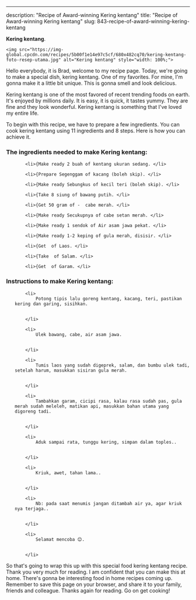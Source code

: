 ---
description: "Recipe of Award-winning Kering kentang"
title: "Recipe of Award-winning Kering kentang"
slug: 843-recipe-of-award-winning-kering-kentang

<p>
	<strong>Kering kentang</strong>. 
	
</p>
<p>
	
	<img src="https://img-global.cpcdn.com/recipes/5b00f1e14e97c5cf/680x482cq70/kering-kentang-foto-resep-utama.jpg" alt="Kering kentang" style="width: 100%;">
	
	
</p>
<p>
	Hello everybody, it is Brad, welcome to my recipe page. Today, we're going to make a special dish, kering kentang. One of my favorites. For mine, I'm gonna make it a little bit unique. This is gonna smell and look delicious.
</p>
	
<p>
	Kering kentang is one of the most favored of recent trending foods on earth. It's enjoyed by millions daily. It is easy, it is quick, it tastes yummy. They are fine and they look wonderful. Kering kentang is something that I've loved my entire life.
</p>
<p>
	
</p>

<p>
To begin with this recipe, we have to prepare a few ingredients. You can cook kering kentang using 11 ingredients and 8 steps. Here is how you can achieve it.
</p>

<h3>The ingredients needed to make Kering kentang:</h3>

<ol>
	
		<li>{Make ready 2 buah of kentang ukuran sedang. </li>
	
		<li>{Prepare Segenggam of kacang (boleh skip). </li>
	
		<li>{Make ready Sebungkus of kecil teri (boleh skip). </li>
	
		<li>{Take 8 siung of bawang putih. </li>
	
		<li>{Get 50 gram of -  cabe merah. </li>
	
		<li>{Make ready Secukupnya of cabe setan merah. </li>
	
		<li>{Make ready 1 sendok of Air asam jawa pekat. </li>
	
		<li>{Make ready 1-2 keping of gula merah, disisir. </li>
	
		<li>{Get  of Laos. </li>
	
		<li>{Take  of Salam. </li>
	
		<li>{Get  of Garam. </li>
	
</ol>
<p>
	
</p>

<h3>Instructions to make Kering kentang:</h3>

<ol>
	
		<li>
			Potong tipis lalu goreng kentang, kacang, teri, pastikan kering dan garing, sisihkan.
			
			
		</li>
	
		<li>
			Ulek bawang, cabe, air asam jawa.
			
			
		</li>
	
		<li>
			Tumis laos yang sudah digeprek, salam, dan bumbu ulek tadi, setelah harum, masukkan sisiran gula merah.
			
			
		</li>
	
		<li>
			Tambahkan garam, cicipi rasa, kalau rasa sudah pas, gula merah sudah meleleh, matikan api, masukkan bahan utama yang digoreng tadi.
			
			
		</li>
	
		<li>
			Aduk sampai rata, tunggu kering, simpan dalam toples..
			
			
		</li>
	
		<li>
			Kriuk, awet, tahan lama..
			
			
		</li>
	
		<li>
			Nb: pada saat menumis jangan ditambah air ya, agar kriuk nya terjaga..
			
			
		</li>
	
		<li>
			Selamat mencoba 😊.
			
			
		</li>
	
</ol>

<p>
	
</p>

<p>
	So that's going to wrap this up with this special food kering kentang recipe. Thank you very much for reading. I am confident that you can make this at home. There's gonna be interesting food in home recipes coming up. Remember to save this page on your browser, and share it to your family, friends and colleague. Thanks again for reading. Go on get cooking!
</p>

